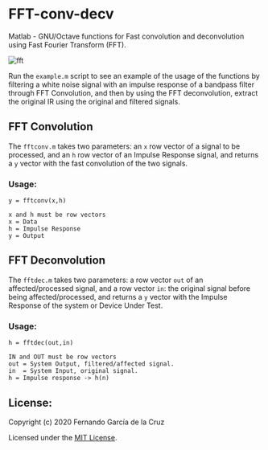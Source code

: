 # FFT-conv-decv

Matlab - GNU/Octave functions for Fast convolution and deconvolution using Fast Fourier Transform (FFT).

![fft](https://user-images.githubusercontent.com/29163881/89087730-d73f7900-d35a-11ea-9620-f84fa21761a6.png)

Run the `example.m` script to see an example of the usage of the functions by filtering a white noise signal with an impulse response of a bandpass filter through FFT Convolution, and then by using the FFT deconvolution, extract the original IR using the original and filtered signals.

## FFT Convolution
The `fftconv.m` takes two parameters: an `x` row vector of a signal to be processed, and an `h` row vector of an Impulse Response signal, and returns a `y` vector with the fast convolution of the two signals.

### Usage:    
    y = fftconv(x,h)

    x and h must be row vectors
    x = Data
    h = Impulse Response
    y = Output

## FFT Deconvolution
The `fftdec.m` takes two parameters: a row vector `out` of an affected/processed signal, and a row vector `in`: the original signal before being affected/processed, and returns a `y` vector with the Impulse Response of the system or Device Under Test.

### Usage:
    h = fftdec(out,in)
    
    IN and OUT must be row vectors
    out = System Output, filtered/affected signal.
    in  = System Input, original signal.
    h = Impulse response -> h(n)


## License:
Copyright (c) 2020 Fernando García de la Cruz

Licensed under the [MIT License](LICENSE).
